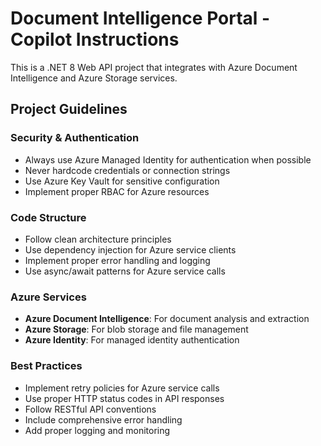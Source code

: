 <!-- Use this file to provide workspace-specific custom instructions to Copilot. For more details, visit https://code.visualstudio.com/docs/copilot/copilot-customization#_use-a-githubcopilotinstructionsmd-file -->

# Document Intelligence Portal - Copilot Instructions

This is a .NET 8 Web API project that integrates with Azure Document Intelligence and Azure Storage services.

## Project Guidelines

### Security & Authentication
- Always use Azure Managed Identity for authentication when possible
- Never hardcode credentials or connection strings
- Use Azure Key Vault for sensitive configuration
- Implement proper RBAC for Azure resources

### Code Structure
- Follow clean architecture principles
- Use dependency injection for Azure service clients
- Implement proper error handling and logging
- Use async/await patterns for Azure service calls

### Azure Services
- **Azure Document Intelligence**: For document analysis and extraction
- **Azure Storage**: For blob storage and file management
- **Azure Identity**: For managed identity authentication

### Best Practices
- Implement retry policies for Azure service calls
- Use proper HTTP status codes in API responses
- Follow RESTful API conventions
- Include comprehensive error handling
- Add proper logging and monitoring
